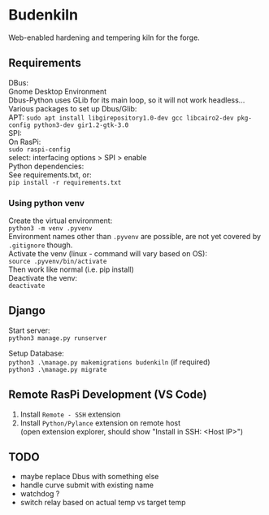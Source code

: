 # Budenkiln

Web-enabled hardening and tempering kiln for the forge.

## Requirements
DBus:  
Gnome Desktop Environment  
Dbus-Python uses GLib for its main loop, so it will not work headless...  
Various packages to set up Dbus/Glib:  
APT: `sudo apt install libgirepository1.0-dev gcc libcairo2-dev pkg-config python3-dev gir1.2-gtk-3.0`  
SPI:  
On RasPi:  
`sudo raspi-config`  
select: interfacing options > SPI > enable  
Python dependencies:  
See requirements.txt, or:  
`pip install -r requirements.txt`

### Using python venv
Create the virtual environment:  
`python3 -m venv .pyvenv`  
Environment names other than `.pyvenv` are possible, are not yet covered by `.gitignore` though.     
Activate the venv (linux - command will vary based on OS):  
`source .pyvenv/bin/activate`  
Then work like normal (i.e. pip install)  
Deactivate the venv:  
`deactivate`

## Django
Start server:  
`python3 manage.py runserver`

Setup Database:  
`python3 .\manage.py makemigrations budenkiln` (if required)  
`python3 .\manage.py migrate`

## Remote RasPi Development (VS Code)
1. Install `Remote - SSH` extension
2. Install `Python/Pylance` extension on remote host  
(open extension explorer, should show "Install in SSH: \<Host IP>")  

## TODO
- maybe replace Dbus with something else
- handle curve submit with existing name
- watchdog ?
- switch relay based on actual temp vs target temp